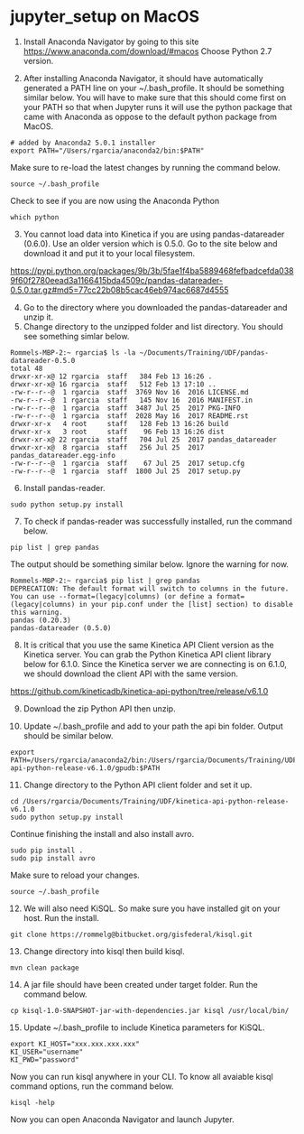 # jupyter_setup on MacOS

1. Install Anaconda Navigator by going to this site https://www.anaconda.com/download/#macos
Choose Python 2.7 version.

2. After installing Anaconda Navigator, it should have automatically generated a PATH line on your ~/.bash_profile. 
It should be something similar below. You will have to make sure that this should come first on your PATH so that when Jupyter runs
it will use the python package that came with Anaconda as oppose to the default python package from MacOS.
```
# added by Anaconda2 5.0.1 installer
export PATH="/Users/rgarcia/anaconda2/bin:$PATH"
```
Make sure to re-load the latest changes by running the command below.
```
source ~/.bash_profile
```
Check to see if you are now using the Anaconda Python 
```
which python
```

3. You cannot load data into Kinetica if you are using pandas-datareader (0.6.0). Use an older version which is 0.5.0. Go to the
site below and download it and put it to your local filesystem. 

https://pypi.python.org/packages/9b/3b/5fae1f4ba5889468fefbadcefda0389f60f2780eead3a1166415bda4509c/pandas-datareader-0.5.0.tar.gz#md5=77cc22b08b5cac46eb974ac6687d4555

4. Go to the directory where you downloaded the pandas-datareader and unzip it. 
5. Change directory to the unzipped folder and list directory. You should see something simlar below.
```
Rommels-MBP-2:~ rgarcia$ ls -la ~/Documents/Training/UDF/pandas-datareader-0.5.0
total 48
drwxr-xr-x@ 12 rgarcia  staff   384 Feb 13 16:26 .
drwxr-xr-x@ 16 rgarcia  staff   512 Feb 13 17:10 ..
-rw-r--r--@  1 rgarcia  staff  3769 Nov 16  2016 LICENSE.md
-rw-r--r--@  1 rgarcia  staff   145 Nov 16  2016 MANIFEST.in
-rw-r--r--@  1 rgarcia  staff  3487 Jul 25  2017 PKG-INFO
-rw-r--r--@  1 rgarcia  staff  2028 May 16  2017 README.rst
drwxr-xr-x   4 root     staff   128 Feb 13 16:26 build
drwxr-xr-x   3 root     staff    96 Feb 13 16:26 dist
drwxr-xr-x@ 22 rgarcia  staff   704 Jul 25  2017 pandas_datareader
drwxr-xr-x@  8 rgarcia  staff   256 Jul 25  2017 pandas_datareader.egg-info
-rw-r--r--@  1 rgarcia  staff    67 Jul 25  2017 setup.cfg
-rw-r--r--@  1 rgarcia  staff  1800 Jul 25  2017 setup.py
```

6. Install pandas-reader.
```
sudo python setup.py install
```

7. To check if pandas-reader was successfully installed, run the command below.
```
pip list | grep pandas
```

The output should be something similar below. Ignore the warning for now.
```
Rommels-MBP-2:~ rgarcia$ pip list | grep pandas
DEPRECATION: The default format will switch to columns in the future. You can use --format=(legacy|columns) (or define a format=(legacy|columns) in your pip.conf under the [list] section) to disable this warning.
pandas (0.20.3)
pandas-datareader (0.5.0)
```

8. It is critical that you use the same Kinetica API Client version as the Kinetica server. You can grab the Python Kinetica API client
library below for 6.1.0. Since the Kinetica server we are connecting is on 6.1.0, we should download the client API with the same version.

https://github.com/kineticadb/kinetica-api-python/tree/release/v6.1.0

9. Download the zip Python API then unzip.

10. Update ~/.bash_profile and add to your path the api bin folder. Output should be similar below. 
```
export PATH=/Users/rgarcia/anaconda2/bin:/Users/rgarcia/Documents/Training/UDF/kinetica-api-python-release-v6.1.0/gpudb:$PATH
```

11. Change directory to the Python API client folder and set it up.
```
cd /Users/rgarcia/Documents/Training/UDF/kinetica-api-python-release-v6.1.0
sudo python setup.py install
```
Continue finishing the install and also install avro.
```
sudo pip install .
sudo pip install avro
```

Make sure to reload your changes.
```
source ~/.bash_profile
```

12. We will also need KiSQL. So make sure you have installed git on your host. Run the install.
```
git clone https://rommelg@bitbucket.org/gisfederal/kisql.git
```

13. Change directory into kisql then build kisql.
```
mvn clean package
```

14. A jar file should have been created under target folder. Run the command below.
```
cp kisql-1.0-SNAPSHOT-jar-with-dependencies.jar kisql /usr/local/bin/
```

15. Update ~/.bash_profile to include Kinetica parameters for KiSQL.
```
export KI_HOST="xxx.xxx.xxx.xxx"
KI_USER="username"
KI_PWD="password"
```
Now you can run kisql anywhere in your CLI. 
To know all avaiable kisql command options, run the command below.
```
kisql -help
```

Now you can open Anaconda Navigator and launch Jupyter.




